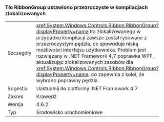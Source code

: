 ### <a name="ribbongroup-background-is-set-to-transparent-in-localized-builds"></a>Tło RibbonGroup ustawiono przezroczyste w kompilacjach zlokalizowanych

|   |   |
|---|---|
|Szczegóły|<xref:System.Windows.Controls.Ribbon.RibbonGroup?displayProperty=name> tło zlokalizowanego w przypadku kompilacji zawsze został rysowane z przezroczystym pędzla, co spowoduje niską możliwości interfejsu użytkownika. Problem jest rozwiązany w .NET Framework 4,7 poprawka WPF, aktualizując zlokalizowanych zasobów dla <xref:System.Windows.Controls.Ribbon.RibbonGroup?displayProperty=name>, co zapewnia z kolei, że wybrano poprawny pędzla.|
|Sugestia|Uaktualnij do platformy .NET Framework 4.7|
|Zakres|Krawędź|
|Wersja|4.6.2|
|Typ|Środowisko uruchomieniowe|

